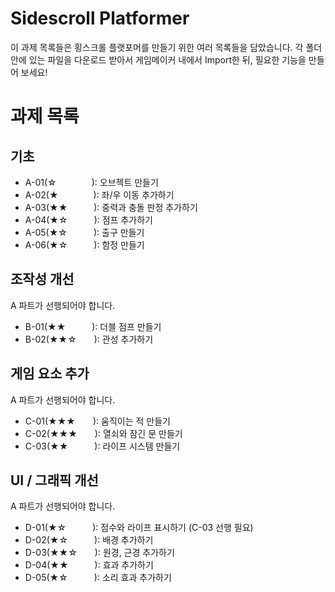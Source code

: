 # Sidescroll Platformer
이 과제 목록들은 횡스크롤 플랫포머를 만들기 위한 여러 목록들을 담았습니다. 각 폴더 안에 있는 파일을 다운로드 받아서 게임메이커 내에서 Import한 뒤, 필요한 기능을 만들어 보세요!

# 과제 목록
## 기초
 - A-01(☆　　　　): 오브젝트 만들기
 - A-02(★　　　　): 좌/우 이동 추가하기
 - A-03(★★　　　): 중력과 충돌 판정 추가하기
 - A-04(★☆　　　): 점프 추가하기
 - A-05(★☆　　　): 출구 만들기
 - A-06(★☆　　　): 함정 만들기

## 조작성 개선
A 파트가 선행되어야 합니다.
 - B-01(★★　　　): 더블 점프 만들기
 - B-02(★★☆　　): 관성 추가하기

## 게임 요소 추가
A 파트가 선행되어야 합니다.
 - C-01(★★★　　): 움직이는 적 만들기
 - C-02(★★★　　): 열쇠와 잠긴 문 만들기
 - C-03(★★　　　): 라이프 시스템 만들기

## UI / 그래픽 개선
A 파트가 선행되어야 합니다.
 - D-01(★☆　　　): 점수와 라이프 표시하기 (C-03 선행 필요)
 - D-02(★☆　　　): 배경 추가하기
 - D-03(★★☆　　): 원경, 근경 추가하기
 - D-04(★★　　　): 효과 추가하기
 - D-05(★☆　　　): 소리 효과 추가하기

